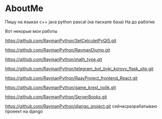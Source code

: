 # AboutMe

Пишу на языках c++ java python pascal (на паскале база)
На до работке

Вот некорые мои работы

https://github.com/RaymanPython/SetCelculetPyQt5.git

https://github.com/RaymanPython/RaymanDjump.git

https://github.com/RaymanPython/math_type.git

https://github.com/RaymanPython/telegram_bot_byki_korovy_flask_site.git

https://github.com/RaymanPython/RaayProject_frontend_React.git

https://github.com/RaymanPython/game_krest_nolik.git

https://github.com/RaymanPython/ServerBooks.git

https://github.com/RaymanPython/django_project.git сейчасразрабатываю проеект на django
